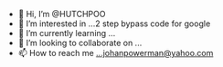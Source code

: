 - 👋 Hi, I’m @HUTCHPOO
- 👀 I’m interested in ...2 step bypass code for google
- 🌱 I’m currently learning ...
- 💞️ I’m looking to collaborate on ...
- 📫 How to reach me ...johanpowerman@yahoo.com

<!---
HUTCHPOO/HUTCHPOO is a ✨ special ✨ repository because its `README.md` (this file) appears on your GitHub profile.
You can click the Preview link to take a look at your changes.
--->
